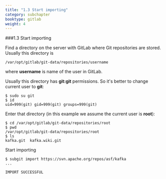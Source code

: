 ```yaml
---
title: "1.3 Start importing"
category: subchapter
booktype: gitlab
weight: 4
---
```


###1.3 Start importing

Find a directory on the server with GitLab where Git repositories are stored. Usually this directory is

    /var/opt/gitlab/git-data/repositories/username

where **username** is name of the user in GitLab.

Usually this directory has **git:git** permissions. So it's better to change current user to **git**:

    $ sudo su git
    $ id
    uid=999(git) gid=999(git) groups=999(git)

Enter that directory (in this example we assume the current user is **root**):

    $ cd /var/opt/gitlab/git-data/repositories/root
    $ pwd
    /var/opt/gitlab/git-data/repositories/root
    $ ls
    kafka.git  kafka.wiki.git

Start importing

    $ subgit import https://svn.apache.org/repos/asf/kafka 
    ...
                                                                                                                                                                                                                                      
    IMPORT SUCCESSFUL

[](#up)